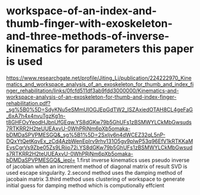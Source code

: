 # workspace-of-an-index-and-thumb-finger-with-exoskeleton-and-three-methods-of-inverse-kinematics for parameters this paper is used 
https://www.researchgate.net/profile/Jiting_Li/publication/224222970_Kinematics_and_workspace_analysis_of_an_exoskeleton_for_thumb_and_index_finger_rehabilitation/links/0fcfd511df3ab9fdd3000000/Kinematics-and-workspace-analysis-of-an-exoskeleton-for-thumb-and-index-finger-rehabilitation.pdf?_sg%5B0%5D=SdyKNu5eSMmUIOGJEpGdTW2_ISZAxiedOTAH8CL4geFaG_6xA7h4x4nvuTgzKg1n-t8GHFOvYeodHJbnUfGEqw.YS8dGKw79b5GhUFs1zBSMWYLCkMbGwsuds7RTKRR2H2teUUEAxvU-0WhPRjNm6pXb5omaka-bDMDaSPVPMESGQ&_sg%5B1%5D=2SxIjv6n4dWCEZ32qL5nP-DQxYtQetKqvEx_zCd4AzbWenEpIrv9rhv131O5gv9plwP53q96EfV1kRTKKaMEvsCgrVs9Zbe05Zs9LRiio72i.YS8dGKw79b5GhUFs1zBSMWYLCkMbGwsuds7RTKRR2H2teUUEAxvU-0WhPRjNm6pXb5omaka-bDMDaSPVPMESGQ&_iepl=
1.first inverse kinematics uses pseudo inverse of jacobian when an increment method of diagonal matrix of result SVD is used escape singularity.
2.second method uses the damping method of jacobain matrix
3.third method uses clustering of workspace to generate initial guess for damping method which is computionally effcient

